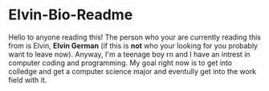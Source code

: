 # Elvin-Bio-Readme

Hello to anyone reading this! The person who your are currently reading this from is Elvin, **Elvin German** (if this is **not** who your looking for you probably want to leave now). Anyway, I'm a teenage boy rn and I have an intrest in computer coding and programming. My goal right now is to get into colledge and get a computer science major and eventully get into the work field with it.
